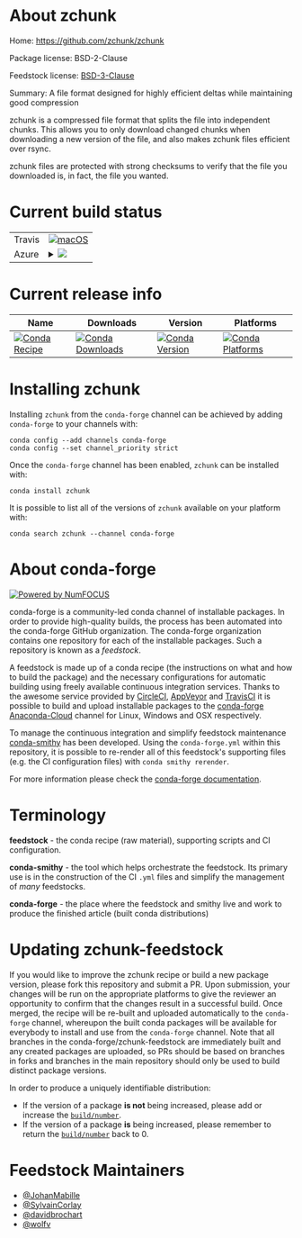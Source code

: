 About zchunk
============

Home: https://github.com/zchunk/zchunk

Package license: BSD-2-Clause

Feedstock license: [BSD-3-Clause](https://github.com/conda-forge/zchunk-feedstock/blob/master/LICENSE.txt)

Summary: A file format designed for highly efficient deltas while maintaining good compression

zchunk is a compressed file format that splits the file into independent
chunks. This allows you to only download changed chunks when downloading a
new version of the file, and also makes zchunk files efficient over rsync.

zchunk files are protected with strong checksums to verify that the file
you downloaded is, in fact, the file you wanted.


Current build status
====================


<table><tr>
    <td>Travis</td>
    <td>
      <a href="https://travis-ci.com/conda-forge/zchunk-feedstock">
        <img alt="macOS" src="https://img.shields.io/travis/com/conda-forge/zchunk-feedstock/master.svg?label=macOS">
      </a>
    </td>
  </tr>
    
  <tr>
    <td>Azure</td>
    <td>
      <details>
        <summary>
          <a href="https://dev.azure.com/conda-forge/feedstock-builds/_build/latest?definitionId=9259&branchName=master">
            <img src="https://dev.azure.com/conda-forge/feedstock-builds/_apis/build/status/zchunk-feedstock?branchName=master">
          </a>
        </summary>
        <table>
          <thead><tr><th>Variant</th><th>Status</th></tr></thead>
          <tbody><tr>
              <td>linux_64_openssl1.1.1</td>
              <td>
                <a href="https://dev.azure.com/conda-forge/feedstock-builds/_build/latest?definitionId=9259&branchName=master">
                  <img src="https://dev.azure.com/conda-forge/feedstock-builds/_apis/build/status/zchunk-feedstock?branchName=master&jobName=linux&configuration=linux_64_openssl1.1.1" alt="variant">
                </a>
              </td>
            </tr><tr>
              <td>linux_64_openssl3</td>
              <td>
                <a href="https://dev.azure.com/conda-forge/feedstock-builds/_build/latest?definitionId=9259&branchName=master">
                  <img src="https://dev.azure.com/conda-forge/feedstock-builds/_apis/build/status/zchunk-feedstock?branchName=master&jobName=linux&configuration=linux_64_openssl3" alt="variant">
                </a>
              </td>
            </tr><tr>
              <td>linux_aarch64_openssl1.1.1</td>
              <td>
                <a href="https://dev.azure.com/conda-forge/feedstock-builds/_build/latest?definitionId=9259&branchName=master">
                  <img src="https://dev.azure.com/conda-forge/feedstock-builds/_apis/build/status/zchunk-feedstock?branchName=master&jobName=linux&configuration=linux_aarch64_openssl1.1.1" alt="variant">
                </a>
              </td>
            </tr><tr>
              <td>linux_aarch64_openssl3</td>
              <td>
                <a href="https://dev.azure.com/conda-forge/feedstock-builds/_build/latest?definitionId=9259&branchName=master">
                  <img src="https://dev.azure.com/conda-forge/feedstock-builds/_apis/build/status/zchunk-feedstock?branchName=master&jobName=linux&configuration=linux_aarch64_openssl3" alt="variant">
                </a>
              </td>
            </tr><tr>
              <td>linux_ppc64le_openssl1.1.1</td>
              <td>
                <a href="https://dev.azure.com/conda-forge/feedstock-builds/_build/latest?definitionId=9259&branchName=master">
                  <img src="https://dev.azure.com/conda-forge/feedstock-builds/_apis/build/status/zchunk-feedstock?branchName=master&jobName=linux&configuration=linux_ppc64le_openssl1.1.1" alt="variant">
                </a>
              </td>
            </tr><tr>
              <td>linux_ppc64le_openssl3</td>
              <td>
                <a href="https://dev.azure.com/conda-forge/feedstock-builds/_build/latest?definitionId=9259&branchName=master">
                  <img src="https://dev.azure.com/conda-forge/feedstock-builds/_apis/build/status/zchunk-feedstock?branchName=master&jobName=linux&configuration=linux_ppc64le_openssl3" alt="variant">
                </a>
              </td>
            </tr><tr>
              <td>osx_64_openssl1.1.1</td>
              <td>
                <a href="https://dev.azure.com/conda-forge/feedstock-builds/_build/latest?definitionId=9259&branchName=master">
                  <img src="https://dev.azure.com/conda-forge/feedstock-builds/_apis/build/status/zchunk-feedstock?branchName=master&jobName=osx&configuration=osx_64_openssl1.1.1" alt="variant">
                </a>
              </td>
            </tr><tr>
              <td>osx_64_openssl3</td>
              <td>
                <a href="https://dev.azure.com/conda-forge/feedstock-builds/_build/latest?definitionId=9259&branchName=master">
                  <img src="https://dev.azure.com/conda-forge/feedstock-builds/_apis/build/status/zchunk-feedstock?branchName=master&jobName=osx&configuration=osx_64_openssl3" alt="variant">
                </a>
              </td>
            </tr>
          </tbody>
        </table>
      </details>
    </td>
  </tr>
</table>

Current release info
====================

| Name | Downloads | Version | Platforms |
| --- | --- | --- | --- |
| [![Conda Recipe](https://img.shields.io/badge/recipe-zchunk-green.svg)](https://anaconda.org/conda-forge/zchunk) | [![Conda Downloads](https://img.shields.io/conda/dn/conda-forge/zchunk.svg)](https://anaconda.org/conda-forge/zchunk) | [![Conda Version](https://img.shields.io/conda/vn/conda-forge/zchunk.svg)](https://anaconda.org/conda-forge/zchunk) | [![Conda Platforms](https://img.shields.io/conda/pn/conda-forge/zchunk.svg)](https://anaconda.org/conda-forge/zchunk) |

Installing zchunk
=================

Installing `zchunk` from the `conda-forge` channel can be achieved by adding `conda-forge` to your channels with:

```
conda config --add channels conda-forge
conda config --set channel_priority strict
```

Once the `conda-forge` channel has been enabled, `zchunk` can be installed with:

```
conda install zchunk
```

It is possible to list all of the versions of `zchunk` available on your platform with:

```
conda search zchunk --channel conda-forge
```


About conda-forge
=================

[![Powered by
NumFOCUS](https://img.shields.io/badge/powered%20by-NumFOCUS-orange.svg?style=flat&colorA=E1523D&colorB=007D8A)](https://numfocus.org)

conda-forge is a community-led conda channel of installable packages.
In order to provide high-quality builds, the process has been automated into the
conda-forge GitHub organization. The conda-forge organization contains one repository
for each of the installable packages. Such a repository is known as a *feedstock*.

A feedstock is made up of a conda recipe (the instructions on what and how to build
the package) and the necessary configurations for automatic building using freely
available continuous integration services. Thanks to the awesome service provided by
[CircleCI](https://circleci.com/), [AppVeyor](https://www.appveyor.com/)
and [TravisCI](https://travis-ci.com/) it is possible to build and upload installable
packages to the [conda-forge](https://anaconda.org/conda-forge)
[Anaconda-Cloud](https://anaconda.org/) channel for Linux, Windows and OSX respectively.

To manage the continuous integration and simplify feedstock maintenance
[conda-smithy](https://github.com/conda-forge/conda-smithy) has been developed.
Using the ``conda-forge.yml`` within this repository, it is possible to re-render all of
this feedstock's supporting files (e.g. the CI configuration files) with ``conda smithy rerender``.

For more information please check the [conda-forge documentation](https://conda-forge.org/docs/).

Terminology
===========

**feedstock** - the conda recipe (raw material), supporting scripts and CI configuration.

**conda-smithy** - the tool which helps orchestrate the feedstock.
                   Its primary use is in the construction of the CI ``.yml`` files
                   and simplify the management of *many* feedstocks.

**conda-forge** - the place where the feedstock and smithy live and work to
                  produce the finished article (built conda distributions)


Updating zchunk-feedstock
=========================

If you would like to improve the zchunk recipe or build a new
package version, please fork this repository and submit a PR. Upon submission,
your changes will be run on the appropriate platforms to give the reviewer an
opportunity to confirm that the changes result in a successful build. Once
merged, the recipe will be re-built and uploaded automatically to the
`conda-forge` channel, whereupon the built conda packages will be available for
everybody to install and use from the `conda-forge` channel.
Note that all branches in the conda-forge/zchunk-feedstock are
immediately built and any created packages are uploaded, so PRs should be based
on branches in forks and branches in the main repository should only be used to
build distinct package versions.

In order to produce a uniquely identifiable distribution:
 * If the version of a package **is not** being increased, please add or increase
   the [``build/number``](https://docs.conda.io/projects/conda-build/en/latest/resources/define-metadata.html#build-number-and-string).
 * If the version of a package **is** being increased, please remember to return
   the [``build/number``](https://docs.conda.io/projects/conda-build/en/latest/resources/define-metadata.html#build-number-and-string)
   back to 0.

Feedstock Maintainers
=====================

* [@JohanMabille](https://github.com/JohanMabille/)
* [@SylvainCorlay](https://github.com/SylvainCorlay/)
* [@davidbrochart](https://github.com/davidbrochart/)
* [@wolfv](https://github.com/wolfv/)

